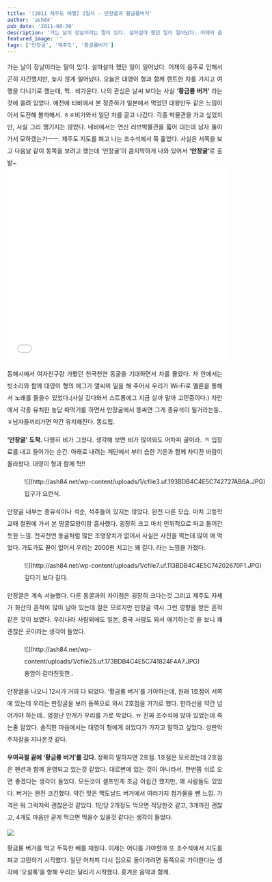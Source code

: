 ```yaml
---
title: '[2011 제주도 여행] 1일차 - 만장굴과 황금륭버거'
author: 'ash84'
pub_date: '2011-08-30'
description: '가는 날이 장날이라는 말이 있다. 설마설마 했던 일이 일어났다. 어제의 음주로 인해서 곤히 자긴했지만, 늦지 않게 일어났다. 오늘은 대영이 형과 함께 렌트한 차를 가지고 여행을 다니기로 했는데, 헉.. 비가온다. 나의 관심은 날씨 보다는 사실 ‘황금륭 버거’ 라는 것에 쏠려 있었다. 예전에 티비에서 본 정준하가 일본에서 먹었던 대왕만두 같은 느낌이어서 도전해 볼까해서.'
featured_image: ''
tags: ['만장굴', '제주도', '황금륭버거']
---
```



<div style="line-height: 2; text-align: justify;"> 가는 날이 장날이라는 말이 있다. 설마설마 했던 일이 일어났다. 어제의 음주로 인해서 곤히 자긴했지만, 늦지 않게 일어났다. 오늘은 대영이 형과 함께 렌트한 차를 가지고 여행을 다니기로 했는데, 헉.. 비가온다. 나의 관심은 날씨 보다는 사실 <span style="font-weight: bold;">‘황금륭 버거’</span> 라는 것에 쏠려 있었다. 예전에 티비에서 본 정준하가 일본에서 먹었던 대왕만두 같은 느낌이어서 도전해 볼까해서. ㅎㅎ비가와서 일단 차를 끌고 나갔다. 각종 박물관을 가고 싶었지만, 사실 그리 땡기지는 않았다. 네비에서는 연신 러브박물관을 읇어 대는데 남자 둘이 가서 모하겠는가ㅡㅡ. 제주도 지도를 펴고 나는 조수석에서 쭉 훑었다. 사실은 서쪽을 보고 다음날 같이 동쪽을 보려고 했는데 ‘만장굴’이 큼지막하게 나와 있어서 <span style="font-weight: bold;">‘만장굴’</span>로 출발~

<iframe frameborder="0" height="451px" id="emap_431044" mapdata="mapInfo=%7B%22mapWidth%22%3A%20537%2C%20%22mapHeight%22%3A%20410%2C%20%22mapCenterX%22%3A%20447483%2C%20%22mapCenterY%22%3A%20134557%2C%20%22coordinate%22%3A%20%22congnamul%22%2C%20%22mapScale%22%3A%2010%2C%20%22mapLevel%22%3A%205%2C%20%22markInfo%22%3A%20%5B%7B%22key%22%3A%20%22%22%2C%20%22otype%22%3A%20%22user%22%2C%20%22x%22%3A%20446722%2C%20%22y%22%3A%20133984%2C%20%22coordinate%22%3A%20%22congnamul%22%2C%20%22label%22%3A%20%22%22%2C%20%22tooltip%22%3A%20%22%22%2C%20%22URL%22%3A%20%22%22%2C%20%22target%22%3A%20%22%22%2C%20%22isClickable%22%3A%20%22%22%2C%20%22isHigh%22%3A%20false%2C%20%22isDrag%22%3A%20true%2C%20%22isClose%22%3A%20true%2C%20%22icon%22%3A%20%7B%22offsetX%22%3A%20-9%2C%20%22offsetY%22%3A%20-25%2C%20%22width%22%3A%2017%2C%20%22height%22%3A%2025%2C%20%22src%22%3A%20%22http%3A%2F%2Fcafeimg.daum-img.net%2Fcf_img2%2Fmap%2Fpin_01.gif%22%7D%2C%20%22infowindow%22%3A%20%7B%22contents%22%3A%20%22%3Cdiv%20style%3D%5C%22font-size%3A12px%3Bfont-weight%3Abold%3B%5C%22%3E%EB%A7%8C%EC%9E%A5%EA%B5%B4%3C%2Fdiv%3E%22%2C%20%22options%22%3A%20%7B%22removable%22%3A%20false%2C%20%22zindex%22%3A%20402%2C%20%22show%22%3A%20false%2C%20%22coordinate%22%3A%20%22%22%2C%20%22width%22%3A%20%22%22%2C%20%22height%22%3A%20%22%22%2C%20%22type%22%3A%20%22%22%2C%20%22vertex%22%3A%20true%2C%20%22opacity%22%3A%201%2C%20%22flash_quality%22%3A%20%22%22%2C%20%22flash_wmode%22%3A%20%22%22%2C%20%22flash_bgcolor%22%3A%20%22%22%2C%20%22flash_pluginspace%22%3A%20%22%22%2C%20%22flash_allowScriptAccess%22%3A%20%22%22%2C%20%22flash_vars%22%3A%20%22%22%2C%20%22use_graybg%22%3A%20false%2C%20%22use_opacitybg%22%3A%20false%2C%20%22isDualShow%22%3A%20false%7D%7D%7D%5D%2C%20%22graphicInfo%22%3A%20%5B%5D%2C%20%22routeInfo%22%3A%20%5B%5D%7D&map_type=TYPE_MAP&map_hybrid=false&mapWidth=492&mapHeight=362&idx=1&title=%EB%A7%8C%EC%9E%A5%EA%B5%B4&title2=%EB%A7%8C%EC%9E%A5%EA%B5%B4&addr=%EC%A0%9C%EC%A3%BC%20%EC%A0%9C%EC%A3%BC%EC%8B%9C%20%EA%B5%AC%EC%A2%8C%EC%9D%8D&mapX=447483&mapY=134557&ifrW=490px&ifrH=378px&addtype=1&map_level=5&rcode=3901013&docid=P67163&confirmid=7863269&toJSONString=" scrolling="no" src="/script/powerEditor/pages/attach/map_iframe_new.html?ver=1.1.191&id=emap_431044&mapGb=V" width="521px"></iframe>

동해시에서 여자친구랑 가봤던 천국천연 동굴을 기대하면서 차를 몰았다. 차 안에서는 빗소리와 함께 대영이 형의 에그가 열씨미 일을 해 주어서 우리가 Wi-Fi로 멜론을 통해서 노래를 들을수 있었다.(사실 갔다와서 스트롱에그 지금 살까 말까 고민중이다.) 차안에서 각종 유치한 농담 따먹기를 하면서 만장굴에서 똥싸면 그게 종유석이 될거라는둥.. ㅎ남자들끼리가면 약간 유치해진다. 똥드립.

<span style="font-weight: bold;">‘만장굴’ 도착. </span>다행히 비가 그쳤다. 생각해 보면 비가 많이와도 어차피 굴이라. ㅋ 입장료를 내고 들어가는 순간. 아래로 내려는 계단에서 부터 습한 기운과 함께 차디찬 바람이 올라왔다. 대영이 형과 함께 헉!!

<figure class="wp-caption aligncenter" style="width: 640px">![](http://ash84.net/wp-content/uploads/1/cfile3.uf.193BDB4C4E5C742727AB6A.JPG)<figcaption class="wp-caption-text">입구가 요런식. </figcaption></figure>

만장굴 내부는 종유석이나 석순, 석주들이 있지는 않았다. 완전 다른 모습. 마치 고등학교때 철원에 가서 본 땅굴모양이랑 흡사했다. 굉장히 크고 마치 인위적으로 파고 들어간 듯한 느낌. 천곡천연 동굴처럼 많은 조명장치가 없어서 사실은 사진을 찍는데 많이 애 먹었다. 가도가도 끝이 없어서 우리는 2000원 치고는 꽤 길다. 라는 느낌을 가졌다.

<figure class="wp-caption aligncenter" style="width: 640px">![](http://ash84.net/wp-content/uploads/1/cfile7.uf.113BDB4C4E5C74202670F1.JPG)<figcaption class="wp-caption-text">깊다기 보다 길다. </figcaption></figure>

만장굴은 계속 서늘했다. 다른 동굴과의 차이점은 굉장히 크다는것 그리고 제주도 자체가 화산의 흔적이 많이 남아 있는데 잘은 모르지만 만장굴 역시 그런 영향을 받은 흔적 같은 것이 보였다. 우리나라 사람외에도 일본, 중국 사람도 와서 애기하는것 을 보니 꽤 괜찮은 곳이라는 생각이 들었다.

<figure class="wp-caption aligncenter" style="width: 480px">![](http://ash84.net/wp-content/uploads/1/cfile25.uf.173BDB4C4E5C741824F4A7.JPG)<figcaption class="wp-caption-text">용암이 갈라진듯한.. </figcaption></figure>

만장굴을 나오니 12시가 거의 다 되었다. ‘황금륭 버거’를 가야하는데, 원래 1호점이 서쪽에 있는데 우리는 만장굴을 보러 동쪽으로 와서 2호점을 가기로 했다. 한라산을 약간 넘어가야 하는데.. 엄청난 안개가 우리를 가로 막았다. ㅠ 진짜 조수석에 앉아 있었는데 죽는줄 알았다. 솔직한 마음에서는 대영이 형에게 쉬었다가 가자고 말하고 싶었다. 성판악 주차장을 지나온것 같다.

<span style="font-weight: bold;">우여곡절 끝에 ‘황금륭 버거’를 갔다. </span>정확히 말하자면 2호점. 1호점은 모르겠는데 2호점은 펜션과 함께 운영되고 있는것 같았다. 대로변에 있는 것이 아니라서, 한번쯤 쉬로 오면 좋겠다는 생각이 들었다. 모든것이 셀프인게 조금 아쉽긴 했지만, 꽤 사람들도 있었다. 버거는 완전 크긴했다. 약간 맛은 맥도날드 버거에서 여러가지 첨가물을 뺀 느낌. 가격은 뭐 그럭저럭 괜찮은것 같았다. 1인당 2개정도 먹으면 적당한것 같고, 3개까진 괜찮고, 4개도 마음만 굳게 먹으면 먹을수 있을것 같다는 생각이 들었다.

![](http://ash84.net/wp-content/uploads/1/cfile30.uf.183E1E4C4E5C73671AD3CD.JPG)

황금륭 버거를 먹고 두둑한 배를 채웠다. 이제는 어디를 가야할까 또 조수석에서 지도를 펴고 고민하기 시작했다. 일단 어차피 다시 집으로 돌아가려면 동쪽으로 가야한다는 생각에 ‘오설록’을 향해 우리는 달리기 시작했다. 흥겨운 음악과 함께.

</div>


